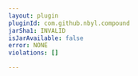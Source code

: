 ```yaml
---
layout: plugin
pluginId: com.github.nbyl.compound
jarSha1: INVALID
isJarAvailable: false
error: NONE
violations: []

---
```

